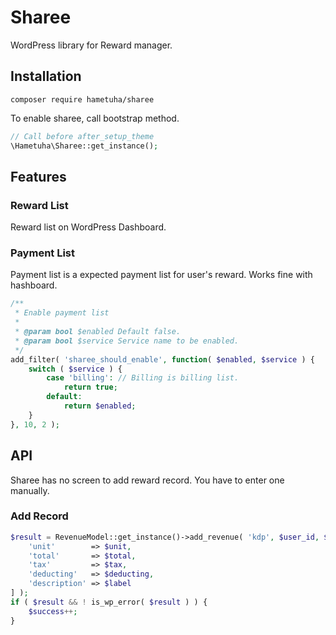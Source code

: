 # Sharee
WordPress library for Reward manager.

## Installation

```
composer require hametuha/sharee
```	

To enable sharee, call bootstrap method.

```php
// Call before after_setup_theme
\Hametuha\Sharee::get_instance();
```

## Features

### Reward List

Reward list on WordPress Dashboard.

### Payment List

Payment list is a expected payment list for user's reward.
Works fine with hashboard.

```php
/**
 * Enable payment list
 * 
 * @param bool $enabled Default false.
 * @param bool $service Service name to be enabled.
 */
add_filter( 'sharee_should_enable', function( $enabled, $service ) {
	switch ( $service ) {
		case 'billing': // Billing is billing list.
			return true;
		default:
			return $enabled;
	}
}, 10, 2 );
```

## API

Sharee has no screen to add reward record.
You have to enter one manually.

### Add Record

```php
$result = RevenueModel::get_instance()->add_revenue( 'kdp', $user_id, $price, [
	'unit'        => $unit,
	'total'       => $total,
	'tax'         => $tax,
	'deducting'   => $deducting,
	'description' => $label
] );
if ( $result && ! is_wp_error( $result ) ) {
	$success++;
}
```
